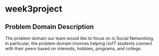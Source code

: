 # week3project
## Problem Domain Description
The problem domain our team would like to focus on is Social Networking. In particular, the problem domain involves helping UofT students connect with their peers based on interests, hobbies, programs, and college. 
